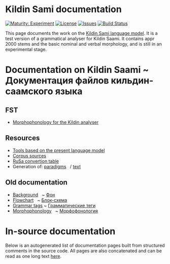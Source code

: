 # Kildin Sami documentation

[![Maturity: Experiment](https://img.shields.io/badge/Maturity-Experiment-black.svg)](https://giellalt.github.io/MaturityClassification.html)
[![License](https://img.shields.io/github/license/giellalt/lang-sjd)](https://github.com/giellalt/lang-sjd/blob/main/LICENSE)
[![Issues](https://img.shields.io/github/issues/giellalt/lang-sjd)](https://github.com/giellalt/lang-sjd/issues)
[![Build Status](https://divvun-tc.thetc.se/api/github/v1/repository/giellalt/lang-sjd/main/badge.svg)](https://github.com/giellalt/lang-sjd/actions)

This page documents the work on the [Kildin Sami language model](https://github.com/giellalt/lang-sjd).
It is a test version of a grammatical analyser for Kildin Saami.
It contains appr 2000 stems and the basic nominal and verbal morphology,
and is still in an experimental stage.


# Documentation on Kildin Saami ~ Документация файлов кильдин-саамского языка

## FST

* [Morphophonology for the Kildin analyser](docu-twol.eng.md)

## Resources

* [Tools based on the present language model](https://giellatekno.uit.no/cgi/index.sjd.eng.html)
* [Corpus sources](docu-corpus-sources.txt)
* [RuSa convertion table](RuSaDicConvertingTableB_meeting_20.04.2009.txt)
* Generation of: [paradigms](http://giellatekno.uit.no/cgi/p-sjd.rus.html)
  / [text](http://giellatekno.uit.no/cgi/d-sjd.rus.html)

## Old documentation

* [Background](docu-background.eng.md)    ~ [Фон](docu-background.rus.md)
* [Flowchart](docu-flowchart.eng.md)      ~ [Блок-схема](docu-flowchart.rus.md)
* [Grammar tags](docu-grammartags.eng.md) ~ [Грамматические теги](docu-grammartags.rus.md)
* [Morphophonology](docu-twol.eng.md)     ~ [Морфофонология](docu-twol.rus.md)


# In-source documentation

Below is an autogenerated list of documentation pages built from structured comments in the source code. All pages are also concatenated and can be read as one long text [here](sjd.md).
